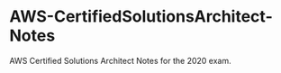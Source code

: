 # AWS-CertifiedSolutionsArchitect-Notes
AWS Certified Solutions Architect Notes for the 2020 exam. 
